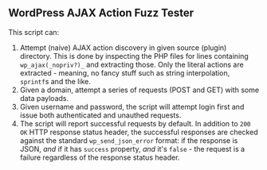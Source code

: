 WordPress AJAX Action Fuzz Tester
---------------------------------

This script can:

1) Attempt (naive) AJAX action discovery in given source (plugin) directory. This is done by inspecting the PHP files for lines containing `wp_ajax(_nopriv?)_` and extracting those. Only the literal actions are extracted - meaning, no fancy stuff such as string interpolation, `sprintf`s and the like.
2) Given a domain, attempt a series of requests (POST and GET) with some data payloads.
3) Given username and password, the script will attempt login first and issue both authenticated and unauthed requests.
4) The script will report successful requests by default. In addition to `200 OK` HTTP response status header, the successful responses are checked against the standard `wp_send_json_error` format: if the response is JSON, _and_ if it has `success` property, _and_ it's `false` - the request is a failure regardless of the response status header.
